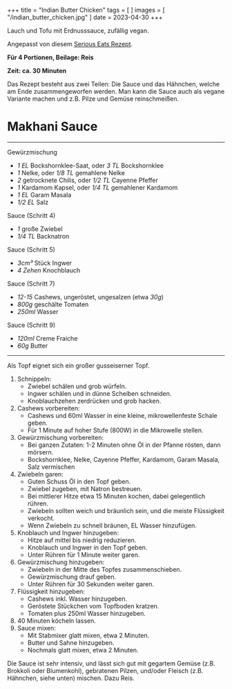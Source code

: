 +++
title = "Indian Butter Chicken"
tags = [ ]
images = [ "/indian_butter_chicken.jpg" ]
date = 2023-04-30
+++

Lauch und Tofu mit Erdnusssauce, zufällig vegan.

Angepasst von diesem [Serious Eats Rezept](https://www.seriouseats.com/stovetop-butter-chicken).

**Für 4 Portionen, Beilage: Reis**

**Zeit: ca. 30 Minuten**

Das Rezept besteht aus zwei Teilen: Die Sauce und das Hähnchen, welche am Ende zusammengeworfen
werden. Man kann die Sauce auch als vegane Variante machen und z.B. Pilze und Gemüse reinschmeißen.

# Makhani Sauce

---

Gewürzmischung
- *1 EL* Bockshornklee-Saat, oder *3 TL* Bockshornklee
- *1* Nelke, oder *1/8 TL* gemahlene Nelke
- *2* getrocknete Chilis, oder *1/2 TL* Cayenne Pfeffer
- *1* Kardamom Kapsel, oder *1/4 TL* gemahlener Kardamom
- *1 EL* Garam Masala
- *1/2 EL* Salz

Sauce (Schritt 4)
- *1* große Zwiebel
- *1/4 TL* Backnatron

Sauce (Schritt 5)
- *3cm³* Stück Ingwer
- *4 Zehen* Knochblauch

Sauce (Schritt 7)
- *12-15* Cashews, ungeröstet, ungesalzen (etwa *30g*)
- *800g* geschälte Tomaten
- *250ml* Wasser

Sauce (Schritt 9)
- *120ml* Creme Fraiche
- *60g* Butter

---

Als Topf eignet sich ein großer gusseiserner Topf.

1. Schnippeln:
   - Zwiebel schälen und grob würfeln.
   - Ingwer schälen und in dünne Scheiben schneiden.
   - Knoblauchzehen zerdrücken und grob hacken.
1. Cashews vorbereiten:
   - Cashews und 60ml Wasser in eine kleine, mikrowellenfeste Schale geben.
   - Für 1 Minute auf hoher Stufe (800W) in die Mikrowelle stellen.
1. Gewürzmischung vorbereiten:
   - Bei ganzen Zutaten: 1-2 Minuten ohne Öl in der Pfanne rösten, dann mörsern.
   - Bockshornklee, Nelke, Cayenne Pfeffer, Kardamom, Garam Masala, Salz vermischen
1. Zwiebeln garen:
   - Guten Schuss Öl in den Topf geben.
   - Zwiebel zugeben, mit Natron bestreuen.
   - Bei mittlerer Hitze etwa 15 Minuten kochen, dabei gelegentlich rühren.
   - Zwiebeln sollten weich und bräunlich sein, und die meiste Flüssigkeit verkocht.
   - Wenn Zwiebeln zu schnell bräunen, EL Wasser hinzufügen.
1. Knoblauch und Ingwer hinzugeben:
   - Hitze auf mittel bis niedrig reduzieren.
   - Knoblauch und Ingwer in den Topf geben.
   - Unter Rühren für 1 Minute weiter garen.
1. Gewürzmischung hinzugeben:
   - Zwiebeln in der Mitte des Topfes zusammenschieben.
   - Gewürzmischung drauf geben.
   - Unter Rühren für 30 Sekunden weiter garen.
1. Flüssigkeit hinzugeben:
   - Cashews inkl. Wasser hinzugeben.
   - Geröstete Stückchen vom Topfboden kratzen.
   - Tomaten plus 250ml Wasser hinzugeben.
1. 40 Minuten köcheln lassen.
1. Sauce mixen:
   - Mit Stabmixer glatt mixen, etwa 2 Minuten.
   - Butter und Sahne hinzugeben.
   - Nochmals glatt mixen, etwa 2 Minuten.

Die Sauce ist sehr intensiv, und lässt sich gut mit gegartem Gemüse (z.B. Brokkoli oder Blumenkohl),
gebratenen Pilzen, und/oder Fleisch (z.B. Hähnchen, siehe unten) mischen. Dazu Reis.

